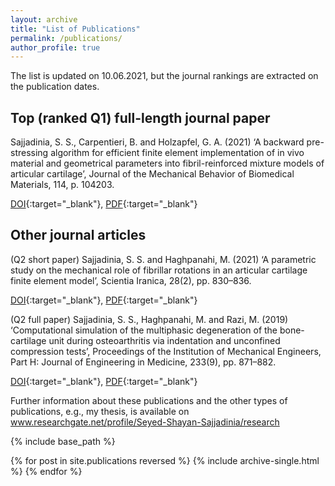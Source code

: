```yaml
---
layout: archive
title: "List of Publications"
permalink: /publications/
author_profile: true
---
```


The list is updated on 10.06.2021, but the journal rankings are extracted on the publication dates.

## Top (ranked Q1) full-length journal paper

Sajjadinia, S. S., Carpentieri, B. and Holzapfel, G. A. (2021) ‘A backward pre-stressing algorithm for efficient finite element implementation of in vivo material and geometrical parameters into fibril-reinforced mixture models of articular cartilage’, Journal of the Mechanical Behavior of Biomedical Materials, 114, p. 104203.

[DOI](http://doi.org/10.1016/J.JMBBM.2020.104203){:target="_blank"}, [PDF](https://sajjadinia.files.wordpress.com/2021/06/2021_02.pdf){:target="_blank"}

## Other journal articles

(Q2 short paper) Sajjadinia, S. S. and Haghpanahi, M. (2021) ‘A parametric study on the mechanical role of fibrillar rotations in an articular cartilage finite element model’, Scientia Iranica, 28(2), pp. 830–836.

[DOI](http://doi.org/10.24200/sci.2020.51785.2362){:target="_blank"}, [PDF](https://sajjadinia.files.wordpress.com/2021/06/2021_03.pdf){:target="_blank"}

(Q2 full paper) Sajjadinia, S. S., Haghpanahi, M. and Razi, M. (2019) ‘Computational simulation of the multiphasic degeneration of the bone-cartilage unit during osteoarthritis via indentation and unconfined compression tests’, Proceedings of the Institution of Mechanical Engineers, Part H: Journal of Engineering in Medicine, 233(9), pp. 871–882.

[DOI](http://doi.org/10.1177/0954411919854011){:target="_blank"}, [PDF](https://sajjadinia.files.wordpress.com/2021/06/2019_09_preprint.pdf){:target="_blank"}

[//]: # (Full-length conference proceeding)

Further information about these publications and the other types of publications, e.g., my thesis, is available on www.researchgate.net/profile/Seyed-Shayan-Sajjadinia/research

{% include base_path %}

{% for post in site.publications reversed %}
  {% include archive-single.html %}
{% endfor %}
